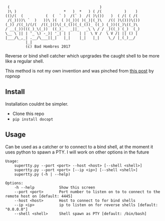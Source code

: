 ```
 (                                        )                  
 )\ )                     *   )  *   ) ( /(          )    )  
(()/(  (          (  (  ` )  /(` )  /( )\())   )  ( /( ( /(  
 /(_))))\ `  )   ))\ )(  ( )(_))( )(_)|(_)\   /(( )\()))\()) 
(_)) /((_)/(/(  /((_|()\(_(_())(_(_())_ ((_) (_))((_)\((_)\  
/ __(_))(((_)_\(_))  ((_)_   _||_   _\ \ / / _)((_) (_)  (_) 
\__ \ || | '_ \) -_)| '_| | |    | |  \ V /  \ V /| || () |  
|___/\_,_| .__/\___||_|   |_|    |_|   |_|    \_/ |_(_)__/   
         |_|                                                 
         (c) Bad Hombres 2017
```
Reverse or bind shell catcher which uprgrades the caught shell to be more like a regular shell.

This method is not my own invention and was pinched from [this post](https://blog.ropnop.com/upgrading-simple-shells-to-fully-interactive-ttys/) by ropnop

## Install
Installation couldnt be simpler.

* Clone this repo
* `pip install docopt`

## Usage
Can be used as a catcher or to connect to a bind shell, at the moment it uses
python to spawn a PTY. I will work on other options in the future

```
Usage:
    supertty.py --port <port> --host <host> [--shell <shell>]
    supertty.py --port <port> [--ip <ip>] [--shell <shell>]
    supertty.py (-h | --help)

Options:
    -h --help           Show this screen
    --port <port>       Port number to listen on to to connect to the remote host on [default: 4445]
    --host <host>       Host to connect to for bind shells
    --ip <ip>           ip to listen on for reverse shells [default: "0.0.0.0"]
    --shell <shell>     Shell spawn as PTY [default: /bin/bash]
```
